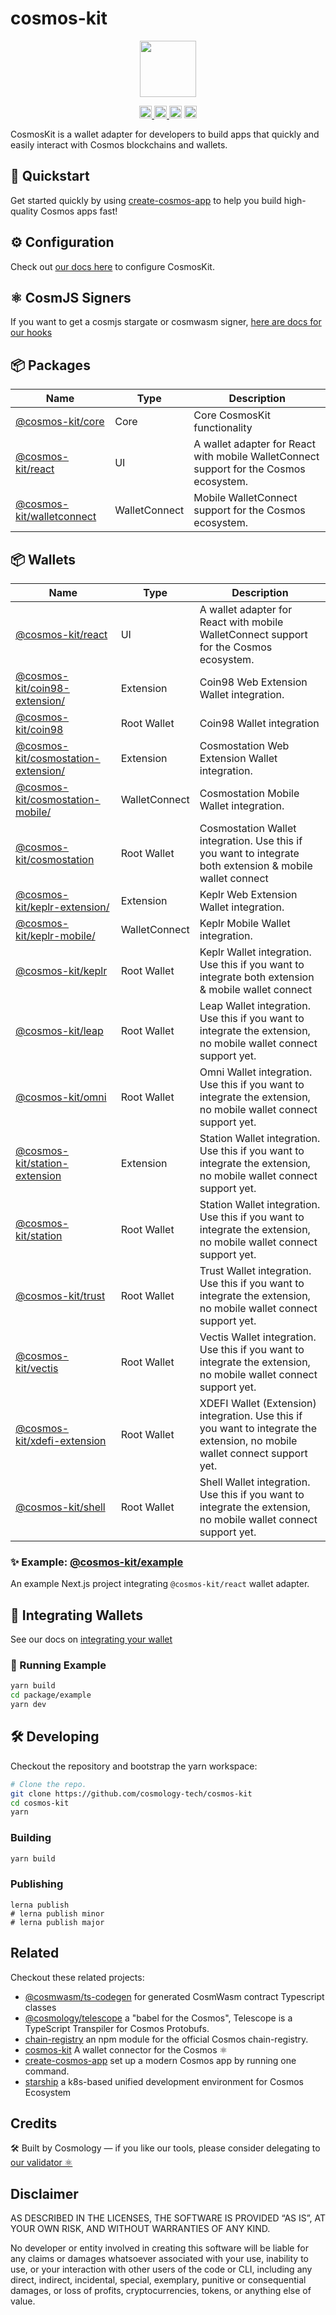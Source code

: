 # cosmos-kit

<p align="center" width="100%">
    <img height="90" src="https://user-images.githubusercontent.com/545047/190171432-5526db8f-9952-45ce-a745-bea4302f912b.svg" />
</p>

<p align="center" width="100%">
  <a href="https://github.com/cosmology-tech/cosmos-kit/actions/workflows/run-tests.yml">
    <img height="20" src="https://github.com/cosmology-tech/cosmos-kit/actions/workflows/run-tests.yml/badge.svg" />
  </a>
  <a href="https://www.npmjs.com/package/@cosmos-kit/core">
    <img height="20" src="https://img.shields.io/npm/dt/@cosmos-kit/core" />
  </a>
   <a href="https://github.com/cosmology-tech/cosmos-kit/blob/main/LICENSE"><img height="20" src="https://img.shields.io/badge/license-BSD%203--Clause%20Clear-blue.svg"></a>
   <a href="https://www.npmjs.com/package/@cosmos-kit/core"><img height="20" src="https://img.shields.io/github/package-json/v/cosmology-tech/cosmos-kit?filename=packages%2Fcore%2Fpackage.json"></a>
</p>

CosmosKit is a wallet adapter for developers to build apps that quickly and easily interact with Cosmos blockchains and wallets.

## 🏁 Quickstart

Get started quickly by using [create-cosmos-app](https://github.com/cosmology-tech/create-cosmos-app) to help you build high-quality Cosmos apps fast!

## ⚙️ Configuration

Check out [our docs here](https://docs.cosmology.zone/cosmos-kit/get-started) to configure CosmosKit.

## ⚛️ CosmJS Signers

If you want to get a cosmjs stargate or cosmwasm signer, [here are docs for our hooks](https://docs.cosmology.zone/cosmos-kit/hooks)

## 📦 Packages

| Name                                                | Type          | Description                                                                            |
| --------------------------------------------------- | ------------- | -------------------------------------------------------------------------------------- |
| [@cosmos-kit/core](packages/core)                   | Core          | Core CosmosKit functionality                                                           |
| [@cosmos-kit/react](packages/react)                 | UI            | A wallet adapter for React with mobile WalletConnect support for the Cosmos ecosystem. |
| [@cosmos-kit/walletconnect](packages/walletconnect) | WalletConnect | Mobile WalletConnect support for the Cosmos ecosystem.                                 |
## 📦 Wallets

| Name                                                                   | Type          | Description                                                                                                                  |
| ---------------------------------------------------------------------- | ------------- | ---------------------------------------------------------------------------------------------------------------------------- |
| [@cosmos-kit/react](packages/react)                                    | UI            | A wallet adapter for React with mobile WalletConnect support for the Cosmos ecosystem.                                       |
| [@cosmos-kit/coin98-extension/](wallets/coin98-extension/)             | Extension     | Coin98 Web Extension Wallet integration.                                                                                     |
| [@cosmos-kit/coin98](wallets/coin98)                                   | Root Wallet   | Coin98 Wallet integration                                                                                                    |
| [@cosmos-kit/cosmostation-extension/](wallets/cosmostation-extension/) | Extension     | Cosmostation Web Extension Wallet integration.                                                                               |
| [@cosmos-kit/cosmostation-mobile/](wallets/cosmostation-mobile/)       | WalletConnect | Cosmostation Mobile Wallet integration.                                                                                      |
| [@cosmos-kit/cosmostation](wallets/cosmostation)                       | Root Wallet   | Cosmostation Wallet integration. Use this if you want to integrate both extension & mobile wallet connect                    |
| [@cosmos-kit/keplr-extension/](wallets/keplr-extension/)               | Extension     | Keplr Web Extension Wallet integration.                                                                                      |
| [@cosmos-kit/keplr-mobile/](wallets/keplr-mobile/)                     | WalletConnect | Keplr Mobile Wallet integration.                                                                                             |
| [@cosmos-kit/keplr](wallets/keplr)                                     | Root Wallet   | Keplr Wallet integration. Use this if you want to integrate both extension & mobile wallet connect                           |
| [@cosmos-kit/leap](wallets/leap)                                       | Root Wallet   | Leap Wallet integration. Use this if you want to integrate the extension, no mobile wallet connect support yet.              |
| [@cosmos-kit/omni](wallets/omni)                                       | Root Wallet   | Omni Wallet integration. Use this if you want to integrate the extension, no mobile wallet connect support yet.              |
| [@cosmos-kit/station-extension](wallets/station-extension)             | Extension     | Station Wallet integration. Use this if you want to integrate the extension, no mobile wallet connect support yet.           |
| [@cosmos-kit/station](wallets/station)                                 | Root Wallet   | Station Wallet integration. Use this if you want to integrate the extension, no mobile wallet connect support yet.           |
| [@cosmos-kit/trust](wallets/trust)                                     | Root Wallet   | Trust Wallet integration. Use this if you want to integrate the extension, no mobile wallet connect support yet.             |
| [@cosmos-kit/vectis](wallets/vectis)                                   | Root Wallet   | Vectis Wallet integration. Use this if you want to integrate the extension, no mobile wallet connect support yet.            |
| [@cosmos-kit/xdefi-extension](wallets/xdefi-extension)                 | Root Wallet   | XDEFI Wallet (Extension) integration. Use this if you want to integrate the extension, no mobile wallet connect support yet. |
| [@cosmos-kit/shell](wallets/shell)                                     | Root Wallet   | Shell Wallet integration. Use this if you want to integrate the extension, no mobile wallet connect support yet.             |

### ✨ Example: [@cosmos-kit/example](packages/example)

An example Next.js project integrating `@cosmos-kit/react` wallet adapter.

## 🔌 Integrating Wallets

See our docs on [integrating your wallet](https://docs.cosmology.zone/cosmos-kit/integrating-wallets)

### 🚀 Running Example

```sh
yarn build
cd package/example
yarn dev
```

## 🛠 Developing

Checkout the repository and bootstrap the yarn workspace:

```sh
# Clone the repo.
git clone https://github.com/cosmology-tech/cosmos-kit
cd cosmos-kit
yarn
```

### Building

```sh
yarn build
```

### Publishing

```
lerna publish
# lerna publish minor
# lerna publish major
```

## Related

Checkout these related projects:

* [@cosmwasm/ts-codegen](https://github.com/CosmWasm/ts-codegen) for generated CosmWasm contract Typescript classes
* [@cosmology/telescope](https://github.com/cosmology-tech/telescope) a "babel for the Cosmos", Telescope is a TypeScript Transpiler for Cosmos Protobufs.
* [chain-registry](https://github.com/cosmology-tech/chain-registry) an npm module for the official Cosmos chain-registry.
* [cosmos-kit](https://github.com/cosmology-tech/cosmos-kit) A wallet connector for the Cosmos ⚛️
* [create-cosmos-app](https://github.com/cosmology-tech/create-cosmos-app) set up a modern Cosmos app by running one command.
* [starship](https://github.com/cosmology-tech/starship) a k8s-based unified development environment for Cosmos Ecosystem

## Credits

🛠 Built by Cosmology — if you like our tools, please consider delegating to [our validator ⚛️](https://cosmology.zone/validator)

## Disclaimer

AS DESCRIBED IN THE LICENSES, THE SOFTWARE IS PROVIDED “AS IS”, AT YOUR OWN RISK, AND WITHOUT WARRANTIES OF ANY KIND.

No developer or entity involved in creating this software will be liable for any claims or damages whatsoever associated with your use, inability to use, or your interaction with other users of the code or CLI, including any direct, indirect, incidental, special, exemplary, punitive or consequential damages, or loss of profits, cryptocurrencies, tokens, or anything else of value.
